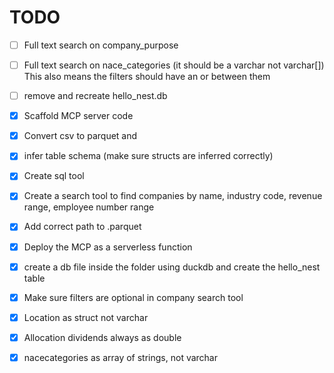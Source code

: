 
# TODO
- [ ] Full text search on company_purpose
- [ ] Full text search on nace_categories (it should be a varchar not varchar[]) This also means the filters should have an or between them
- [ ] remove and recreate hello_nest.db

- [x] Scaffold MCP server code
- [x] Convert csv to parquet and
- [x] infer table schema (make sure structs are inferred correctly)
- [x] Create sql tool
- [x] Create a search tool to find companies by name, industry code, revenue range, employee number range
- [x] Add correct path to .parquet
- [x] Deploy the MCP as a serverless function
- [x] create a db file inside the folder using duckdb and create the hello_nest table
- [x] Make sure filters are optional in company search tool
- [x] Location as struct not varchar
- [x] Allocation dividends always as double
- [x] nacecategories as array of strings, not varchar
